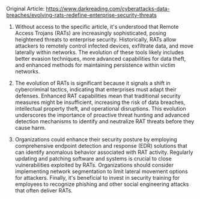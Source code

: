 Original Article: https://www.darkreading.com/cyberattacks-data-breaches/evolving-rats-redefine-enterprise-security-threats

1) Without access to the specific article, it's understood that Remote Access Trojans (RATs) are increasingly sophisticated, posing heightened threats to enterprise security. Historically, RATs allow attackers to remotely control infected devices, exfiltrate data, and move laterally within networks. The evolution of these tools likely includes better evasion techniques, more advanced capabilities for data theft, and enhanced methods for maintaining persistence within victim networks.

2) The evolution of RATs is significant because it signals a shift in cybercriminal tactics, indicating that enterprises must adapt their defenses. Enhanced RAT capabilities mean that traditional security measures might be insufficient, increasing the risk of data breaches, intellectual property theft, and operational disruptions. This evolution underscores the importance of proactive threat hunting and advanced detection mechanisms to identify and neutralize RAT threats before they cause harm.

3) Organizations could enhance their security posture by employing comprehensive endpoint detection and response (EDR) solutions that can identify anomalous behavior associated with RAT activity. Regularly updating and patching software and systems is crucial to close vulnerabilities exploited by RATs. Organizations should consider implementing network segmentation to limit lateral movement options for attackers. Finally, it's beneficial to invest in security training for employees to recognize phishing and other social engineering attacks that often deliver RATs.
